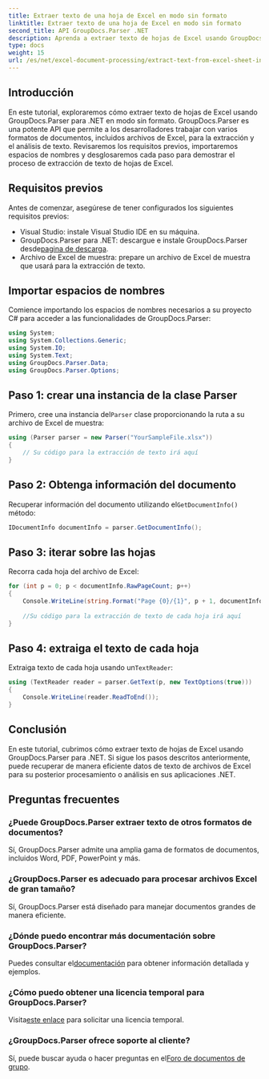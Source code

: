 ```yaml
---
title: Extraer texto de una hoja de Excel en modo sin formato
linktitle: Extraer texto de una hoja de Excel en modo sin formato
second_title: API GroupDocs.Parser .NET
description: Aprenda a extraer texto de hojas de Excel usando GroupDocs.Parser para .NET en este completo tutorial. Descargue y comience a analizar.
type: docs
weight: 15
url: /es/net/excel-document-processing/extract-text-from-excel-sheet-in-raw-mode/
---
```

## Introducción
En este tutorial, exploraremos cómo extraer texto de hojas de Excel usando GroupDocs.Parser para .NET en modo sin formato. GroupDocs.Parser es una potente API que permite a los desarrolladores trabajar con varios formatos de documentos, incluidos archivos de Excel, para la extracción y el análisis de texto. Revisaremos los requisitos previos, importaremos espacios de nombres y desglosaremos cada paso para demostrar el proceso de extracción de texto de hojas de Excel.
## Requisitos previos
Antes de comenzar, asegúrese de tener configurados los siguientes requisitos previos:
- Visual Studio: instale Visual Studio IDE en su máquina.
-  GroupDocs.Parser para .NET: descargue e instale GroupDocs.Parser desde[pagina de descarga](https://releases.groupdocs.com/parser/net/).
- Archivo de Excel de muestra: prepare un archivo de Excel de muestra que usará para la extracción de texto.

## Importar espacios de nombres
Comience importando los espacios de nombres necesarios a su proyecto C# para acceder a las funcionalidades de GroupDocs.Parser:
```csharp
using System;
using System.Collections.Generic;
using System.IO;
using System.Text;
using GroupDocs.Parser.Data;
using GroupDocs.Parser.Options;
```
## Paso 1: crear una instancia de la clase Parser
 Primero, cree una instancia del`Parser` clase proporcionando la ruta a su archivo de Excel de muestra:
```csharp
using (Parser parser = new Parser("YourSampleFile.xlsx"))
{
    // Su código para la extracción de texto irá aquí
}
```
## Paso 2: Obtenga información del documento
 Recuperar información del documento utilizando el`GetDocumentInfo()` método:
```csharp
IDocumentInfo documentInfo = parser.GetDocumentInfo();
```
## Paso 3: iterar sobre las hojas
Recorra cada hoja del archivo de Excel:
```csharp
for (int p = 0; p < documentInfo.RawPageCount; p++)
{
    Console.WriteLine(string.Format("Page {0}/{1}", p + 1, documentInfo.RawPageCount));
    
    //Su código para la extracción de texto de cada hoja irá aquí
}
```
## Paso 4: extraiga el texto de cada hoja
 Extraiga texto de cada hoja usando un`TextReader`:
```csharp
using (TextReader reader = parser.GetText(p, new TextOptions(true)))
{
    Console.WriteLine(reader.ReadToEnd());
}
```

## Conclusión
En este tutorial, cubrimos cómo extraer texto de hojas de Excel usando GroupDocs.Parser para .NET. Si sigue los pasos descritos anteriormente, puede recuperar de manera eficiente datos de texto de archivos de Excel para su posterior procesamiento o análisis en sus aplicaciones .NET.

## Preguntas frecuentes
### ¿Puede GroupDocs.Parser extraer texto de otros formatos de documentos?
Sí, GroupDocs.Parser admite una amplia gama de formatos de documentos, incluidos Word, PDF, PowerPoint y más.
### ¿GroupDocs.Parser es adecuado para procesar archivos Excel de gran tamaño?
Sí, GroupDocs.Parser está diseñado para manejar documentos grandes de manera eficiente.
### ¿Dónde puedo encontrar más documentación sobre GroupDocs.Parser?
 Puedes consultar el[documentación](https://reference.groupdocs.com/parser/net/) para obtener información detallada y ejemplos.
### ¿Cómo puedo obtener una licencia temporal para GroupDocs.Parser?
 Visita[este enlace](https://purchase.groupdocs.com/temporary-license/) para solicitar una licencia temporal.
### ¿GroupDocs.Parser ofrece soporte al cliente?
Sí, puede buscar ayuda o hacer preguntas en el[Foro de documentos de grupo](https://forum.groupdocs.com/c/parser/17).